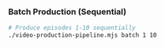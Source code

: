 ### Batch Production (Sequential)

```bash
# Produce episodes 1-10 sequentially
./video-production-pipeline.mjs batch 1 10
```
